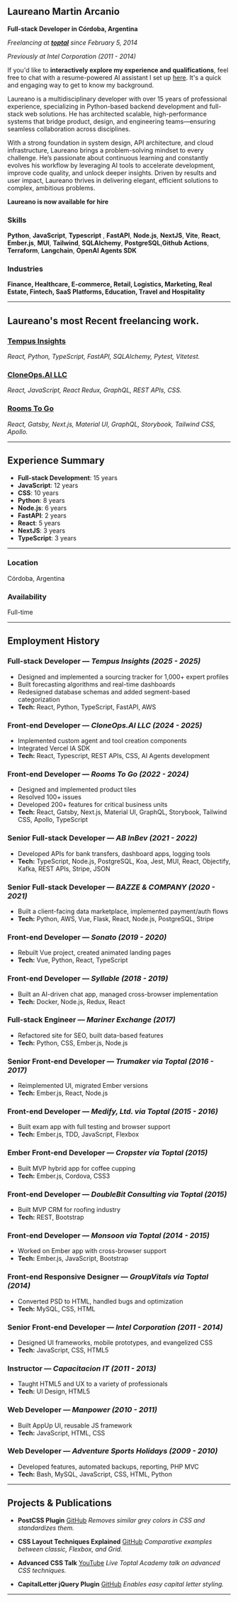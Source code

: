 ## Laureano Martin Arcanio

**Full-stack Developer in Córdoba, Argentina**

*Freelancing at **[toptal](https://www.toptal.com/resume/laureano-martin-arcanio)** since February 5, 2014*

*Previously at *Intel Corporation* (2011 - 2014)*

If you'd like to **interactively explore my experience and qualifications**, feel free to chat with a resume-powered AI assistant I set up [here](https://chatgpt.com/g/g-681a64c0c84081919e7bd3c9c23bb27a-laureano-arcanio). It's a quick and engaging way to get to know my background.

Laureano is a multidisciplinary developer with over 15 years of professional experience, specializing in Python-based backend development and full-stack web solutions. He has architected scalable, high-performance systems that bridge product, design, and engineering teams—ensuring seamless collaboration across disciplines.

With a strong foundation in system design, API architecture, and cloud infrastructure, Laureano brings a problem-solving mindset to every challenge. He’s passionate about continuous learning and constantly evolves his workflow by leveraging AI tools to accelerate development, improve code quality, and unlock deeper insights. Driven by results and user impact, Laureano thrives in delivering elegant, efficient solutions to complex, ambitious problems.

**Laureano is now available for hire**

### Skills
 
 **Python**, **JavaScript**, **Typescript** , **FastAPI**, **Node.js**, **NextJS**, **Vite**, **React**, **Ember.js**, **MUI**, **Tailwind**, **SQLAlchemy**, **PostgreSQL**,**Github Actions**, **Terraform**, **Langchain**, **OpenAI Agents SDK**
 
### Industries

**Finance, Healthcare, E-commerce, Retail, Logistics, Marketing, Real Estate, Fintech, SaaS Platforms, Education, Travel and Hospitality**

---

## Laureano's most Recent freelancing work.

### [Tempus Insights](https://tempusinsights.com/)

*React, Python, TypeScript, FastAPI, SQLAlchemy, Pytest, Vitetest.*

### [CloneOps.AI LLC](https://www.cloneops.ai/)

*React, JavaScript, React Redux, GraphQL, REST APIs, CSS.*

### [Rooms To Go](https://www.roomstogo.com/)

*React, Gatsby, Next.js, Material UI, GraphQL, Storybook, Tailwind CSS, Apollo.*

---

## Experience Summary

* **Full-stack Development**: 15 years
* **JavaScript**: 12 years
* **CSS**: 10 years
* **Python**: 8 years
* **Node.js**: 6 years
* **FastAPI**: 2 years
* **React**: 5 years
* **NextJS**: 3 years
* **TypeScript**: 3 years

---

### Location

Córdoba, Argentina

### Availability

Full-time

---

## Employment History

### **Full-stack Developer** — *Tempus Insights (2025 - 2025)*

* Designed and implemented a sourcing tracker for 1,000+ expert profiles
* Built forecasting algorithms and real-time dashboards
* Redesigned database schemas and added segment-based categorization
* **Tech:** React, Python, TypeScript, FastAPI, AWS

### **Front-end Developer** — *CloneOps.AI LLC (2024 - 2025)*

* Implemented custom agent and tool creation components
* Integrated Vercel IA SDK
* **Tech:** React, Typescript, REST APIs, CSS, AI Agents development

### **Front-end Developer** — *Rooms To Go (2022 - 2024)*

* Designed and implemented product tiles
* Resolved 100+ issues
* Developed 200+ features for critical business units
* **Tech:** React, Gatsby, Next.js, Material UI, GraphQL, Storybook, Tailwind CSS, Apollo, TypeScript

### **Senior Full-stack Developer** — *AB InBev (2021 - 2022)*

* Developed APIs for bank transfers, dashboard apps, logging tools
* **Tech:** TypeScript, Node.js, PostgreSQL, Koa, Jest, MUI, React, Objectify, Kafka, REST APIs, Stripe, JSON

### **Senior Full-stack Developer** — *BAZZE & COMPANY (2020 - 2021)*

* Built a client-facing data marketplace, implemented payment/auth flows
* **Tech:** Python, AWS, Vue, Flask, React, Node.js, PostgreSQL, Stripe

### **Front-end Developer** — *Sonato (2019 - 2020)*

* Rebuilt Vue project, created animated landing pages
* **Tech:** Vue, Python, React, TypeScript

### **Front-end Developer** — *Syllable (2018 - 2019)*

* Built an AI-driven chat app, managed cross-browser implementation
* **Tech:** Docker, Node.js, Redux, React

### **Full-stack Engineer** — *Mariner Exchange (2017)*

* Refactored site for SEO, built data-based features
* **Tech:** Python, CSS, Ember.js, Node.js

### **Senior Front-end Developer** — *Trumaker via Toptal (2016 - 2017)*

* Reimplemented UI, migrated Ember versions
* **Tech:** Ember.js, React, Node.js

### **Front-end Developer** — *Medify, Ltd. via Toptal (2015 - 2016)*

* Built exam app with full testing and browser support
* **Tech:** Ember.js, TDD, JavaScript, Flexbox

### **Ember Front-end Developer** — *Cropster via Toptal (2015)*

* Built MVP hybrid app for coffee cupping
* **Tech:** Ember.js, Cordova, CSS3

### **Front-end Developer** — *DoubleBit Consulting via Toptal (2015)*

* Built MVP CRM for roofing industry
* **Tech:** REST, Bootstrap

### **Front-end Developer** — *Monsoon via Toptal (2014 - 2015)*

* Worked on Ember app with cross-browser support
* **Tech:** Ember.js, JavaScript, Bootstrap

### **Front-end Responsive Designer** — *GroupVitals via Toptal (2014)*

* Converted PSD to HTML, handled bugs and optimization
* **Tech:** MySQL, CSS, HTML

### **Senior Front-end Developer** — *Intel Corporation (2011 - 2014)*

* Designed UI frameworks, mobile prototypes, and evangelized CSS
* **Tech:** JavaScript, CSS, HTML5

### **Instructor** — *Capacitacion IT (2011 - 2013)*

* Taught HTML5 and UX to a variety of professionals
* **Tech:** UI Design, HTML5

### **Web Developer** — *Manpower (2010 - 2011)*

* Built AppUp UI, reusable JS framework
* **Tech:** JavaScript, HTML, CSS

### **Web Developer** — *Adventure Sports Holidays (2009 - 2010)*

* Developed features, automated backups, reporting, PHP MVC
* **Tech:** Bash, MySQL, JavaScript, CSS, HTML, Python

---

## Projects & Publications

* **PostCSS Plugin**
  [GitHub](https://github.com/laureanoarcanio/postcss-shades-of-gray)
  *Removes similar grey colors in CSS and standardizes them.*

* **CSS Layout Techniques Explained**
  [GitHub](https://github.com/laureanoarcanio/css-layout-examples)
  *Comparative examples between classic, Flexbox, and Grid.*

* **Advanced CSS Talk**
  [YouTube](https://www.youtube.com/watch?v=vQLEq-TmOzQ&t=12s)
  *Live Toptal Academy talk on advanced CSS techniques.*

* **CapitalLetter jQuery Plugin**
  [GitHub](https://github.com/laureanoarcanio/capitalletter)
  *Enables easy capital letter styling.*

---

